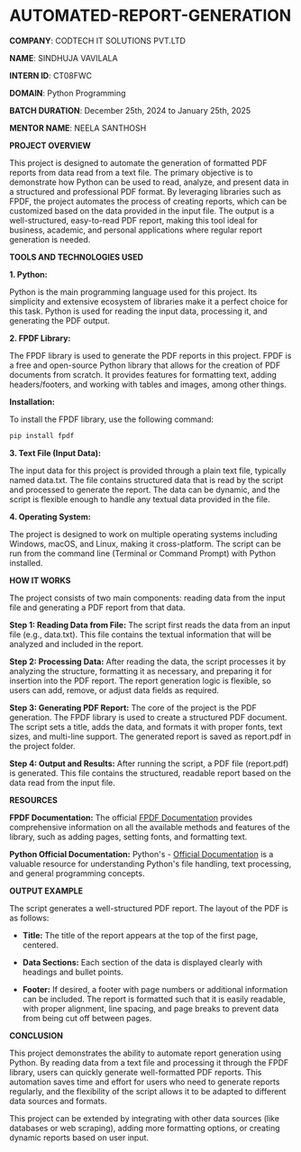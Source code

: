 # AUTOMATED-REPORT-GENERATION

**COMPANY**: CODTECH IT SOLUTIONS PVT.LTD

**NAME**: SINDHUJA VAVILALA

**INTERN ID**: CT08FWC

**DOMAIN**: Python Programming

**BATCH DURATION**: December 25th, 2024 to January 25th, 2025

**MENTOR NAME**: NEELA SANTHOSH

**PROJECT OVERVIEW**

This project is designed to automate the generation of formatted PDF reports from data read from a text file. The primary objective is to demonstrate how Python can be used to read, analyze, and present data in a structured and professional PDF format. By leveraging libraries such as FPDF, the project automates the process of creating reports, which can be customized based on the data provided in the input file. The output is a well-structured, easy-to-read PDF report, making this tool ideal for business, academic, and personal applications where regular report generation is needed.

**TOOLS AND TECHNOLOGIES USED**

**1. Python:**

Python is the main programming language used for this project. Its simplicity and extensive ecosystem of libraries make it a perfect choice for this task. Python is used for reading the input data, processing it, and generating the PDF output.

**2. FPDF Library:**

The FPDF library is used to generate the PDF reports in this project. FPDF is a free and open-source Python library that allows for the creation of PDF documents from scratch. It provides features for formatting text, adding headers/footers, and working with tables and images, among other things.

**Installation:**

To install the FPDF library, use the following command:

```bash
pip install fpdf
```

**3. Text File (Input Data):**

The input data for this project is provided through a plain text file, typically named data.txt. The file contains structured data that is read by the script and processed to generate the report. The data can be dynamic, and the script is flexible enough to handle any textual data provided in the file.

**4. Operating System:**

The project is designed to work on multiple operating systems including Windows, macOS, and Linux, making it cross-platform. The script can be run from the command line (Terminal or Command Prompt) with Python installed.

**HOW IT WORKS**

The project consists of two main components: reading data from the input file and generating a PDF report from that data.

**Step 1: Reading Data from File:**
The script first reads the data from an input file (e.g., data.txt). This file contains the textual information that will be analyzed and included in the report. 

**Step 2: Processing Data:**
After reading the data, the script processes it by analyzing the structure, formatting it as necessary, and preparing it for insertion into the PDF report. The report generation logic is flexible, so users can add, remove, or adjust data fields as required.

**Step 3: Generating PDF Report:**
The core of the project is the PDF generation. The FPDF library is used to create a structured PDF document. The script sets a title, adds the data, and formats it with proper fonts, text sizes, and multi-line support. The generated report is saved as report.pdf in the project folder.

**Step 4: Output and Results:**
After running the script, a PDF file (report.pdf) is generated. This file contains the structured, readable report based on the data read from the input file.

**RESOURCES**

**FPDF Documentation:** The official [FPDF Documentation](http://www.fpdf.org/) provides comprehensive information on all the available methods and features of the library, such as adding pages, setting fonts, and formatting text.

**Python Official Documentation:** Python's - [Official Documentation](https://docs.python.org/3/) is a valuable resource for understanding Python's file handling, text processing, and general programming concepts.

**OUTPUT EXAMPLE**

The script generates a well-structured PDF report. The layout of the PDF is as follows:

 - **Title:** The title of the report appears at the top of the first page, centered.

 - **Data Sections:** Each section of the data is displayed clearly with headings and bullet points.

 - **Footer:** If desired, a footer with page numbers or additional information can be included.
The report is formatted such that it is easily readable, with proper alignment, line spacing, and page breaks to prevent data from being cut off between pages.

**CONCLUSION**

This project demonstrates the ability to automate report generation using Python. By reading data from a text file and processing it through the FPDF library, users can quickly generate well-formatted PDF reports. This automation saves time and effort for users who need to generate reports regularly, and the flexibility of the script allows it to be adapted to different data sources and formats.

This project can be extended by integrating with other data sources (like databases or web scraping), adding more formatting options, or creating dynamic reports based on user input.
